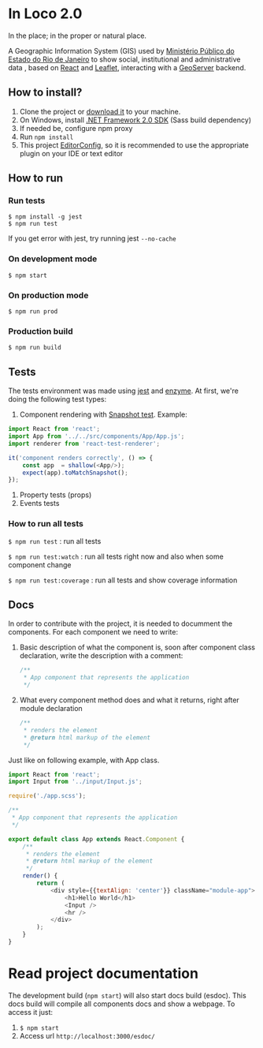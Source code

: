 # In Loco 2.0
In the place; in the proper or natural place.

A Geographic Information System (GIS) used by [Ministério Público do Estado do Rio de Janeiro](http://www.mprj.mp.br/) to show social, institutional and administrative data , based on [React](https://facebook.github.io/react/) and [Leaflet](http://leafletjs.com/), interacting with a [GeoServer](http://geoserver.org/) backend.


## How to install?
1. Clone the project or [download it](https://github.com/MinisterioPublicoRJ/inLoco-2.0/archive/develop.zip) to your machine.
1. On Windows, install [.NET Framework 2.0 SDK](https://www.microsoft.com/en-us/download/confirmation.aspx?id=15354) (Sass build dependency)
1. If needed be, configure npm proxy
1. Run `npm install`
1. This project [EditorConfig](http://editorconfig.org/), so it is recommended to use the appropriate plugin on your IDE or text editor

## How to run

### Run tests

```
$ npm install -g jest
$ npm run test
```
If you get error with jest, try running jest `--no-cache`

### On development mode

```
$ npm start
```

### On production mode

```
$ npm run prod
```

### Production build

```
$ npm run build
```

## Tests
The tests environment was made using [jest](https://facebook.github.io/jest/) and [enzyme](https://github.com/airbnb/enzyme).
At first, we're doing the following test types:
1. Component rendering with [Snapshot test](https://facebook.github.io/jest/docs/snapshot-testing.html). Example:

```javascript
import React from 'react';
import App from '../../src/components/App/App.js';
import renderer from 'react-test-renderer';

it('component renders correctly', () => {
    const app  = shallow(<App/>);
    expect(app).toMatchSnapshot();
});
```

1. Property tests (props)
1. Events tests

### How to run all tests
`$ npm run test` : run all tests

`$ npm run test:watch` : run all tests right now and also when some component change

`$ npm run test:coverage` : run all tests and show coverage information

## Docs
In order to contribute with the project, it is needed to documment the components. For each component we need to write:
1. Basic description of what the component is, soon after component class declaration, write the description with a comment:
    ```javascript
    /**
     * App component that represents the application
     */
     ```
1. What every component method does and what it returns, right after module declaration
    ```javascript
    /**
     * renders the element
     * @return html markup of the element
     */
     ```

Just like on following example, with App class.
```javascript
import React from 'react';
import Input from '../input/Input.js';

require('./app.scss');

/**
 * App component that represents the application
 */

export default class App extends React.Component {
    /**
     * renders the element
     * @return html markup of the element
     */
    render() {
        return (
            <div style={{textAlign: 'center'}} className="module-app">
                <h1>Hello World</h1>
                <Input />
                <hr />
            </div>
        );
    }
}
```
# Read project documentation
The development build (`npm start`) will also start docs build (esdoc). This docs build will compile all components docs and show a webpage. To access it just:
1. `$ npm start`
1. Access url `http://localhost:3000/esdoc/`
